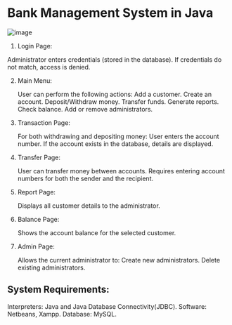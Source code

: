 # Bank Management System in Java

![image](https://github.com/user-attachments/assets/34b876ce-bedc-42bc-a24d-84a5de1d0594)



1. Login Page:

Administrator enters credentials (stored in the database).
If credentials do not match, access is denied.

2. Main Menu:

    User can perform the following actions:
        Add a customer.
        Create an account.
        Deposit/Withdraw money.
        Transfer funds.
        Generate reports.
        Check balance.
        Add or remove administrators.

3. Transaction Page:

    For both withdrawing and depositing money:
        User enters the account number.
        If the account exists in the database, details are displayed.

4. Transfer Page:

    User can transfer money between accounts.
    Requires entering account numbers for both the sender and the recipient.

5. Report Page:

    Displays all customer details to the administrator.

6. Balance Page:

    Shows the account balance for the selected customer.

7. Admin Page:

    Allows the current administrator to:
        Create new administrators.
        Delete existing administrators.
## System Requirements:

Interpreters: Java and Java Database Connectivity(JDBC).
Software: Netbeans, Xampp.
Database: MySQL.


